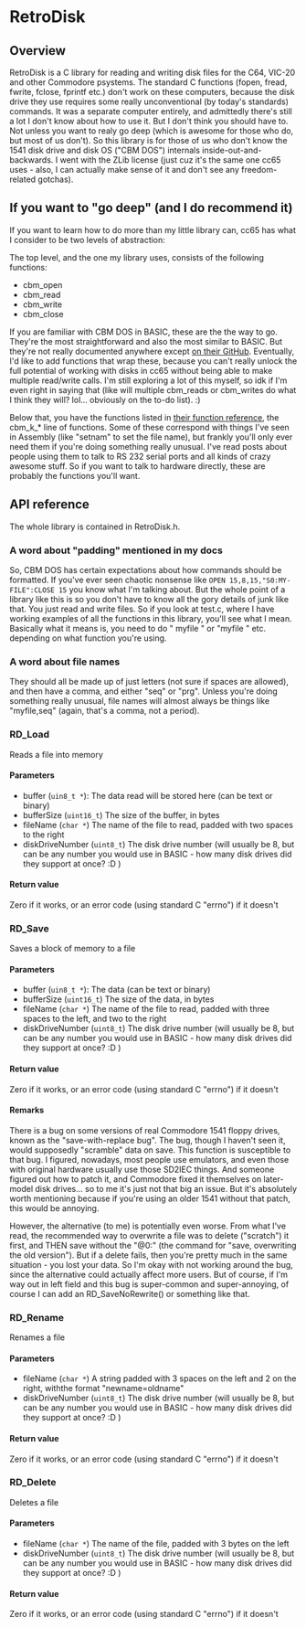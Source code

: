 # RetroDisk

## Overview

RetroDisk is a C library for reading and writing disk files for the C64, VIC-20 and other Commodore psystems.  The standard C functions (fopen, fread, fwrite, fclose, fprintf etc.) don't work on these computers, because the disk drive they use requires some really unconventional (by today's standards) commands.  It was a separate computer entirely, and admittedly there's still a lot I don't know about how to use it.  But I don't think you should have to.  Not unless you want to realy go deep (which is awesome for those who do, but most of us don't).  So this library is for those of us who don't know the 1541 disk drive and disk OS ("CBM DOS") internals inside-out-and-backwards.  I went with the ZLib license (just cuz it's the same one cc65 uses - also, I can actually make sense of it and don't see any freedom-related gotchas).


## If you want to "go deep" (and I do recommend it)

If you want to learn how to do more than my little library can, cc65 has what I consider to be two levels of abstraction:

The top level, and the one my library uses, consists of the following functions:

* cbm_open
* cbm_read
* cbm_write
* cbm_close

If you are familiar with CBM DOS in BASIC, these are the the way to go.  They're the most straightforward and also the most similar to BASIC.  But they're not really documented anywhere except [on their GitHub](https://github.com/cc65/cc65/blob/master/include/cbm.h).  Eventually, I'd like to add functions that wrap these, because you can't really unlock the full potential of working with disks in cc65 without being able to make multiple read/write calls.  I'm still exploring a lot of this myself, so idk if I'm even right in saying that (like will multiple cbm_reads or cbm_writes do what I think they will?  lol... obviously on the to-do list). :)

Below that, you have the functions listed in [their function reference](https://cc65.github.io/doc/funcref.html#ss2.11), the cbm_k_* line of functions.  Some of these correspond with things I've seen in Assembly (like "setnam" to set the file name), but frankly you'll only ever need them if you're doing something really unusual.  I've read posts about people using them to talk to RS 232 serial ports and all kinds of crazy awesome stuff.  So if you want to talk to hardware directly, these are probably the functions you'll want.


## API reference

The whole library is contained in RetroDisk.h.


### A word about "padding" mentioned in my docs

So, CBM DOS has certain expectations about how commands should be formatted.  If you've ever seen chaotic nonsense like `OPEN 15,8,15,"S0:MY-FILE":CLOSE 15` you know what I'm talking about.  But the whole point of a library like this is so you don't have to know all the gory details of junk like that.  You just read and write files.  So if you look at test.c, where I have working examples of all the functions in this library, you'll see what I mean.  Basically what it means is, you need to do "   myfile  " or "myfile  " etc. depending on what function you're using.


### A word about file names

They should all be made up of just letters (not sure if spaces are allowed), and then have a comma, and either "seq" or "prg".  Unless you're doing something really unusual, file names will almost always be things like "myfile,seq" (again, that's a comma, not a period).


### RD_Load

Reads a file into memory

#### Parameters

* buffer (`uin8_t *`): The data read will be stored here (can be text or binary)
* bufferSize (`uint16_t`) The size of the buffer, in bytes
* fileName (`char *`) The name of the file to read, padded with two spaces to the right
* diskDriveNumber (`uint8_t`) The disk drive number (will usually be 8, but can be any number you would use in BASIC - how many disk drives did they support at once? :D )

#### Return value

Zero if it works, or an error code (using standard C "errno") if it doesn't


### RD_Save

Saves a block of memory to a file

#### Parameters

* buffer (`uin8_t *`): The data (can be text or binary)
* bufferSize (`uint16_t`) The size of the data, in bytes
* fileName (`char *`) The name of the file to read, padded with three spaces to the left, and two to the right
* diskDriveNumber (`uint8_t`) The disk drive number (will usually be 8, but can be any number you would use in BASIC - how many disk drives did they support at once? :D )

#### Return value

Zero if it works, or an error code (using standard C "errno") if it doesn't

#### Remarks

There is a bug on some versions of real Commodore 1541 floppy drives, known as the "save-with-replace bug".  The bug, though I haven't seen it, would supposedly "scramble" data on save.  This function is susceptible to that bug.  I figured, nowadays, most people use emulators, and even those with original hardware usually use those SD2IEC things.  And someone figured out how to patch it, and Commodore fixed it themselves on later-model disk drives... so to me it's just not that big an issue.  But it's absolutely worth mentioning because if you're using an older 1541 without that patch, this would be annoying.

However, the alternative (to me) is potentially even worse.  From what I've read, the recommended way to overwrite a file was to delete ("scratch") it first, and THEN save without the "@0:" (the command for "save, overwriting the old version").  But if a delete fails, then you're pretty much in the same situation - you lost your data.  So I'm okay with not working around the bug, since the alternative could actually affect more users.  But of course, if I'm way out in left field and this bug is super-common and super-annoying, of course I can add an RD_SaveNoRewrite() or something like that.


### RD_Rename

Renames a file

#### Parameters

* fileName (`char *`) A string padded with 3 spaces on the left and 2 on the right, withthe format "newname=oldname"
* diskDriveNumber (`uint8_t`) The disk drive number (will usually be 8, but can be any number you would use in BASIC - how many disk drives did they support at once? :D )

#### Return value

Zero if it works, or an error code (using standard C "errno") if it doesn't


### RD_Delete

Deletes a file

#### Parameters

* fileName (`char *`) The name of the file, padded with 3 bytes on the left
* diskDriveNumber (`uint8_t`) The disk drive number (will usually be 8, but can be any number you would use in BASIC - how many disk drives did they support at once? :D )

#### Return value

Zero if it works, or an error code (using standard C "errno") if it doesn't

